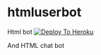 # htmluserbot
Html bot
[![Deploy To Heroku](https://www.herokucdn.com/deploy/button.svg)](https://dashboard.heroku.com/new?template=https%3A%2F%2Fgithub.com%2Fbalasarathi%2Fhtmluserbot)

And HTML chat bot
